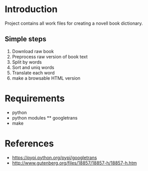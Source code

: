 # Introduction

Project contains all work files for creating a novell book dictionary.

## Simple steps

1. Download raw book
2. Preprocess raw version of book text
3. Split by words
4. Sort and uniq words
5. Translate each word
6. make a browsable HTML version

# Requirements

* python
* python modules
** googletrans
* make

# References

* https://pypi.python.org/pypi/googletrans
* http://www.gutenberg.org/files/18857/18857-h/18857-h.htm